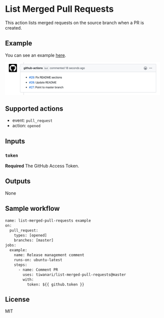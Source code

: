 List Merged Pull Requests
===

This action lists merged requests on the source branch when a PR is created. 

## Example
You can see an example [here](https://github.com/tiwanari/list-merged-pull-requests/pull/30).

![comment_from_bot](./docs/comment_from_bot.png)

## Supported actions
- event: `pull_request`
- action: `opened`

## Inputs

### `token`

**Required** The GitHub Access Token.

## Outputs

None

## Sample workflow

```
name: list-merged-pull-requests example
on:
  pull_request:
    types: [opened]
    branches: [master]
jobs:
  example:
    name: Release management comment
    runs-on: ubuntu-latest
    steps:
      - name: Comment PR
        uses: tiwanari/list-merged-pull-requests@master
        with:
          token: ${{ github.token }}
```

## License
MIT

